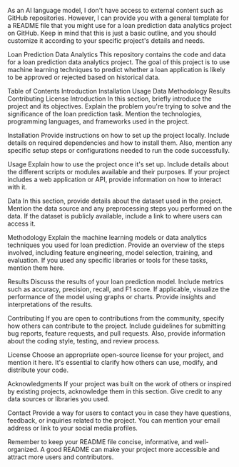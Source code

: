 As an AI language model, I don't have access to external content such as GitHub repositories. However, I can provide you with a general template for a README file that you might use for a loan prediction data analytics project on GitHub. Keep in mind that this is just a basic outline, and you should customize it according to your specific project's details and needs.

Loan Prediction Data Analytics
This repository contains the code and data for a loan prediction data analytics project. The goal of this project is to use machine learning techniques to predict whether a loan application is likely to be approved or rejected based on historical data.

Table of Contents
Introduction
Installation
Usage
Data
Methodology
Results
Contributing
License
Introduction
In this section, briefly introduce the project and its objectives. Explain the problem you're trying to solve and the significance of the loan prediction task. Mention the technologies, programming languages, and frameworks used in the project.

Installation
Provide instructions on how to set up the project locally. Include details on required dependencies and how to install them. Also, mention any specific setup steps or configurations needed to run the code successfully.

Usage
Explain how to use the project once it's set up. Include details about the different scripts or modules available and their purposes. If your project includes a web application or API, provide information on how to interact with it.

Data
In this section, provide details about the dataset used in the project. Mention the data source and any preprocessing steps you performed on the data. If the dataset is publicly available, include a link to where users can access it.

Methodology
Explain the machine learning models or data analytics techniques you used for loan prediction. Provide an overview of the steps involved, including feature engineering, model selection, training, and evaluation. If you used any specific libraries or tools for these tasks, mention them here.

Results
Discuss the results of your loan prediction model. Include metrics such as accuracy, precision, recall, and F1 score. If applicable, visualize the performance of the model using graphs or charts. Provide insights and interpretations of the results.

Contributing
If you are open to contributions from the community, specify how others can contribute to the project. Include guidelines for submitting bug reports, feature requests, and pull requests. Also, provide information about the coding style, testing, and review process.

License
Choose an appropriate open-source license for your project, and mention it here. It's essential to clarify how others can use, modify, and distribute your code.

Acknowledgments
If your project was built on the work of others or inspired by existing projects, acknowledge them in this section. Give credit to any data sources or libraries you used.

Contact
Provide a way for users to contact you in case they have questions, feedback, or inquiries related to the project. You can mention your email address or link to your social media profiles.

Remember to keep your README file concise, informative, and well-organized. A good README can make your project more accessible and attract more users and contributors.




